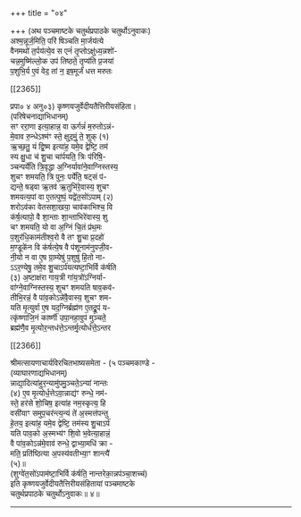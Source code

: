 +++
title = "०४"

+++
(अथ पञ्चमाष्टके चतुर्थप्रपाठके चतुर्थोऽनुवाकः)  
अश्म॒न्नूर्ज॒मिति॒ परि॑ षिञ्चति मा॒र्जय॑त्ये  
वैनमथो॑ त॒र्पय॑त्ये॒व स एनं॑ तृ॒प्तोऽक्षु॑ध्य॒न्नशो॑-  
चन्न॒मुष्मि॑ल्लो॒क उप॑ तिष्ठते॒ तृप्य॑ति प्र॒जया॑  
प॒शुभि॒र्य ए॒वं वेद॒ तां न॒ इष॒मूर्जं॑ धत्त मरुतः

[[2365]]

प्रपा० ४ अनु०३) कृष्णयजुर्वेदीयतैत्तिरीयसंहिता।  
(परिषेचनाद्याभिधानम्)  
सꣳ ररा॒णा इत्या॒हान्न॒ वा ऊर्गन्नं॑ म॒रुतोऽन्नं-  
मे॒वाव रु॒न्धेऽश्म॑ꣳ स्ते॒ क्षुद॒मुं॒ ते॒ शुक् (१)  
ऋ॒च्छ॒तु॒ यं द्वि॒ष्म इत्या॑ह॒ यमे॒व द्वेष्टि॒ तम॑  
स्य क्षु॒धा च॑ शु॒चा चा॑र्पयति॒ त्रिः प॑रिषि॒-  
ञ्चन्पर्ये॑ति त्रि॒वृद्धा अ॒ग्निर्यावा॑ने॒वाग्निस्तस्य॒  
शुचꣳ शमयति॒ त्रि पुनः॒ पर्ये॑ति॒ षट्सं प॑-  
द्यन्ते॒ षड्वा ऋ॒तव॑ ऋ॒तुभि॑रे॒वास्य॒ शुचꣳ  
शमयत्य॒पां वा ए॒तत्पुष्पं॒ यद्वे॑त॒सो॑ऽपाम् (२)  
शरोऽव॑का वेतसशा॒खया॒ चाव॑काभिश्च॒ वि  
क॑र्ष॒त्यापो॒ वै शा॒न्ताः शा॒न्ताभिरे॑वास्य॒ शु  
चꣳ शमयति॒ यो वा अ॒ग्निं चि॒तं प्र॑थ॒मः  
प॒शुर॑धि॒काम॑तीश्व॒रो वै तꣳ शु॒चा प्र॒दहो॑  
म॒ण्डूके॑न वि क॑र्षत्ये॒ष वै प॑शूनाम॑नुपजी॒व-  
नी॒यो न वा ए॒ष ग्रा॒म्येषु॑ प॒शुषु॑ हि॒तो ना-  
ऽऽर॒ण्येषु॒ तमे॒व शु॒चाऽर्प॑यत्यष्टा॒भिर्वि क॑र्षति  
(३) अ॒ष्टाक्ष॑रा गाय॒त्री गा॑य॒त्रो॑ऽग्निर्या-  
वा॑ग्ने॒वाग्निस्तस्य॒ शुचꣳ शमयति षाव॒कव॑-  
तीभि॒रन्नं॒ वै पा॑व॒कोऽन्ने॑वै॒वास्य॒ शुचꣳ शम-  
यति मृ॒त्युर्वा ए॒ष यद॒ग्निर्ब्रह्म॑ण ए॒तद्रू॒पं य-  
त्कृ॑ष्णाजि॒नं कार्ष्णी॑ उपा॒नहा॒वुप॑ मुञ्चते॒  
ब्रह्म॑णै॒व मृ॒त्योर॒न्तध॑त्ते॒ऽन्तर्मृ॒त्योर्ध॑त्ते॒ऽन्तर

[[2366]]

श्रीमत्सायणाचार्यविरचितभाष्यसमेता - (५ पञ्चमकाण्डे -  
(व्याघारणाद्यभिधानम्)  
न्नाद्या॒दित्या॑हुर॒न्यामु॑पमु॒ञ्चते॒ऽन्यां नान्तः  
(४) ए॒व मृ॒त्योर्ध॒त्तेऽवा॒न्नाद्य॑ꣳ रुन्धे॒ नम॑-  
स्ते॒ हर॑से शो॒चिष॒ इत्या॑ह नम॒स्कृत्य॒ हि  
वसी॑याꣳ समुप॒चर॑न्त्य॒न्यं ते॑ अ॒स्मत्त॑पन्तु  
हे॒तय॒ इत्या॑ह॒ यमे॒व द्वेष्टि॒ तम॑स्य शु॒चाऽर्प॑  
यति पाव॒को अ॒स्मभ्य॑ꣳ शि॒वो भ॒वेत्या॒हान्नं॒  
वै पा॑व॒कोऽन्न॑मे॒वाव॑ रुन्धे॒ द्वाभ्या॒मधि॑ क्रा -  
मति॒ प्रति॑ष्ठित्या अ॒पस्य॑वतीभ्या॒ꣳ शान्त्यै॑  
(५)॥  
(शुग्वे॑त॒सो॑ऽपाम॑ष्टा॒भिर्वि क॑र्षति॒ नान्तरेका॒न्नप॑ञ्चा॒शच्च॑)  
इति कृष्णयजुर्वेदीयतैत्तिरीयसंहितायां पञ्चमाष्टके  
चतुर्थप्रपाठके चतुर्थोऽनुवाकः॥ ४॥
___________

